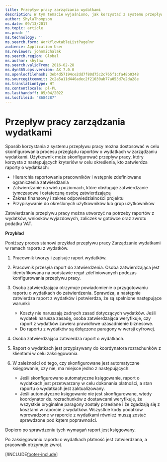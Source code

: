 ```yaml
---
title: Przepływ pracy zarządzania wydatkami
description: W tym temacie wyjaśniono, jak korzystać z systemu przepływu pracy w rozwiązaniu Microsoft Dynamics 365 Finance w celu skonfigurowania procesu kontroli dla raportu wydatków w funkcji Zarządzanie wydatkami.
author: ShylaThompson
ms.date: 09/13/2017
ms.topic: article
ms.prod: ''
ms.technology: ''
ms.search.form: WorkflowtableListPageRnr
audience: Application User
ms.reviewer: johnmichalak
ms.search.region: Global
ms.author: shylaw
ms.search.validFrom: 2016-02-28
ms.dyn365.ops.version: AX 7.0.0
ms.openlocfilehash: 3eb4d57194ce2dd7f80d75c2c765f1cfa48b0348
ms.sourcegitcommit: 2c2a5a11d446adec2f21030ab77a053d7e2da28e
ms.translationtype: HT
ms.contentlocale: pl-PL
ms.lasthandoff: 05/04/2022
ms.locfileid: "8684287"
---
```

# <a name="expense-management-workflow"></a>Przepływ pracy zarządzania wydatkami

Sposób korzystania z systemu przepływu pracy można dostosować w celu skonfigurowania procesu przeglądu raportów o wydatkach w zarządzaniu wydatkami. Użytkownik może skonfigurować przepływ pracy, który korzysta z następujących kryteriów w celu określenia, kto zatwierdza raporty o wydatkach:

- Hierarchia raportowania pracowników i wstępnie zdefiniowane ograniczenia zatwierdzania
- Zatwierdzanie na wielu poziomach, które obsługuje zatwierdzanie tymczasowe i ostateczną osobę zatwierdzającą
- Zakres finansowy i zakres odpowiedzialności projektu
- Przypisywanie do określonych użytkowników lub grup użytkowników

Zatwierdzanie przepływu pracy można utworzyć na potrzeby raportów z wydatków, wniosków wyjazdowych, zaliczek w gotówce oraz zwrotu podatku VAT.

**Przykład**

Poniższy proces stanowi przykład przepływu pracy Zarządzanie wydatkami w ramach raportu z wydatków.

1. Pracownik tworzy i zapisuje raport wydatków.
2. Pracownik przesyła raport do zatwierdzenia. Osoba zatwierdzająca jest identyfikowana na podstawie reguł zdefiniowanych podczas konfigurowania przepływu pracy.
3. Osoba zatwierdzająca otrzymuje powiadomienie o przygotowaniu raportu o wydatkach do zatwierdzenia. Sprawdza, a następnie zatwierdza raport z wydatków i potwierdza, że są spełnione następujące warunki:

    - Koszty nie naruszają żadnych zasad dotyczących wydatków. Jeśli wydatek narusza zasadę, osoba zatwierdzająca weryfikuje, czy raport z wydatków zawiera prawidłowe uzasadnienie biznesowe.
    - Do raportu z wydatków są dołączone paragony w wersji cyfrowej.

4. Osoba zatwierdzająca zatwierdza raport o wydatkach.
5. Raport o wydatkach jest przypisywany do koordynatora rozrachunków z klientami w celu zaksięgowania.
6. W zależności od tego, czy skonfigurowane jest automatyczne księgowanie, czy nie, ma miejsce jedno z następujących:

    - Jeśli skonfigurowano automatyczne księgowanie, raport o wydatkach jest przetwarzany w celu dokonania płatności, a stan raportu o wydatkach jest zaktualizowany.
    - Jeśli automatyczne księgowanie nie jest skonfigurowane, wtedy koordynator ds. rozrachunków z dostawcami weryfikuje, że wszystkie oryginalne paragony zostały przesłane i że zgadzają się z kosztami w raporcie z wydatków. Wszystkie kody podatków wprowadzone w raporcie z wydatkami również muszą zostać sprawdzone pod kątem poprawności.

Dopiero po sprawdzeniu tych wymagań raport jest księgowany.

Po zaksięgowaniu raportu o wydatkach płatność jest zatwierdzana, a pracownik otrzymuje zwrot.


[!INCLUDE[footer-include](../includes/footer-banner.md)]